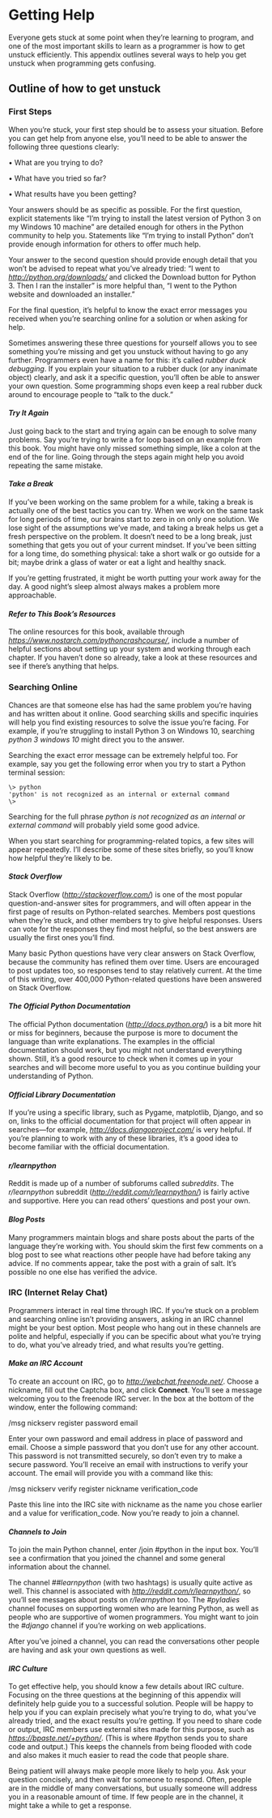 # Getting Help

Everyone gets stuck at some point when they’re learning to program, and
one of the most important skills to learn as a programmer is how to get
unstuck efficiently. This appendix outlines several ways to help you get
unstuck when programming gets confusing.

## Outline of how to get unstuck

### **First Steps**

When you’re stuck, your first step should be to assess your situation.
Before you can get help from anyone else, you’ll need to be able to
answer the following three questions clearly:

• What are you trying to do?

• What have you tried so far?

• What results have you been getting?

Your answers should be as specific as possible. For the first question,
explicit statements like “I’m trying to install the latest version of
Python 3 on my Windows 10 machine” are detailed enough for others in the
Python community to help you. Statements like “I’m trying to install
Python” don’t provide enough information for others to offer much help.

Your answer to the second question should provide enough detail that you
won’t be advised to repeat what you’ve already tried: “I went to
*<http://python.org/downloads/>* and clicked the Download button for
Python 3. Then I ran the installer” is more helpful than, “I went to the
Python website and downloaded an installer.”

For the final question, it’s helpful to know the exact error messages
you received when you’re searching online for a solution or when asking
for help.

Sometimes answering these three questions for yourself allows you to see
something you’re missing and get you unstuck without having to go any
further. Programmers even have a name for this: it’s called *rubber duck
debugging*. If you explain your situation to a rubber duck (or any
inanimate object) clearly, and ask it a specific question, you’ll often
be able to answer your own question. Some programming shops even keep a
real rubber duck around to encourage people to “talk to the duck.”

#### ***Try It Again***

Just going back to the start and trying again can be enough to solve
many problems. Say you’re trying to write a for loop based on an example
from this book. You might have only missed something simple, like a
colon at the end of the for line. Going through the steps again might
help you avoid repeating the same mistake.

#### ***Take a Break***

If you’ve been working on the same problem for a while, taking a break
is actually one of the best tactics you can try. When we work on the
same task for long periods of time, our brains start to zero in on only
one solution. We lose sight of the assumptions we’ve made, and taking a
break helps us get a fresh perspective on the problem. It doesn’t need
to be a long break, just something that gets you out of your current
mindset. If you’ve been sitting for a long time, do something physical:
take a short walk or go outside for a bit; maybe drink a glass of water
or eat a light and healthy snack.

If you’re getting frustrated, it might be worth putting your work away
for the day. A good night’s sleep almost always makes a problem more
approachable.

#### ***Refer to This Book’s Resources***

The online resources for this book, available through
*<https://www.nostarch.com/pythoncrashcourse/>*, include a number of
helpful sections about setting up your system and working through each
chapter. If you haven’t done so already, take a look at these resources
and see if there’s anything that helps.

### **Searching Online**

Chances are that someone else has had the same problem you’re having and
has written about it online. Good searching skills and specific
inquiries will help you find existing resources to solve the issue
you’re facing. For example, if you’re struggling to install Python 3 on
Windows 10, searching *python 3 windows 10* might direct you to the
answer.

Searching the exact error message can be extremely helpful too. For
example, say you get the following error when you try to start a Python
terminal session:

    \> python  
    'python' is not recognized as an internal or external command  
    \>

Searching for the full phrase *python is not recognized as an internal
or external command* will probably yield some good advice.

When you start searching for programming-related topics, a few sites
will appear repeatedly. I’ll describe some of these sites briefly, so
you’ll know how helpful they’re likely to be.

#### ***Stack Overflow***

Stack Overflow (*<http://stackoverflow.com/>*) is one of the most
popular question-and-answer sites for programmers, and will often appear
in the first page of results on Python-related searches. Members post
questions when they’re stuck, and other members try to give helpful
responses. Users can vote for the responses they find most helpful, so
the best answers are usually the first ones you’ll find.

Many basic Python questions have very clear answers on Stack Overflow,
because the community has refined them over time. Users are encouraged
to post updates too, so responses tend to stay relatively current. At
the time of this writing, over 400,000 Python-related questions have
been answered on Stack Overflow.

#### ***The Official Python Documentation***

The official Python documentation (*<http://docs.python.org/>*) is a bit
more hit or miss for beginners, because the purpose is more to document
the language than write explanations. The examples in the official
documentation should work, but you might not understand everything
shown. Still, it’s a good resource to check when it comes up in your
searches and will become more useful to you as you continue building
your understanding of Python.

#### ***Official Library Documentation***

If you’re using a specific library, such as Pygame, matplotlib, Django,
and so on, links to the official documentation for that project will
often appear in searches—for example, *<http://docs.djangoproject.com/>*
is very helpful. If you’re planning to work with any of these libraries,
it’s a good idea to become familiar with the official documentation.

#### ***r/learnpython***

Reddit is made up of a number of subforums called *subreddits*. The
*r/learnpython* subreddit (*<http://reddit.com/r/learnpython/>*) is
fairly active and supportive. Here you can read others’ questions and
post your own.

#### ***Blog Posts***

Many programmers maintain blogs and share posts about the parts of the
language they’re working with. You should skim the first few comments on
a blog post to see what reactions other people have had before taking
any advice. If no comments appear, take the post with a grain of salt.
It’s possible no one else has verified the advice.

### **IRC (Internet Relay Chat)**

Programmers interact in real time through IRC. If you’re stuck on a
problem and searching online isn’t providing answers, asking in an IRC
channel might be your best option. Most people who hang out in these
channels are polite and helpful, especially if you can be specific about
what you’re trying to do, what you’ve already tried, and what results
you’re getting.

#### ***Make an IRC Account***

To create an account on IRC, go to *<http://webchat.freenode.net/>*.
Choose a nickname, fill out the Captcha box, and click **Connect**.
You’ll see a message welcoming you to the freenode IRC server. In the
box at the bottom of the window, enter the following command:

/msg nickserv register password email

Enter your own password and email address in place of password and
email. Choose a simple password that you don’t use for any other
account. This password is not transmitted securely, so don’t even try to
make a secure password. You’ll receive an email with instructions to
verify your account. The email will provide you with a command like
this:

/msg nickserv verify register nickname verification_code

Paste this line into the IRC site with nickname as the name you chose
earlier and a value for verification_code. Now you’re ready to join a
channel.

#### ***Channels to Join***

To join the main Python channel, enter /join #python in the input box.
You’ll see a confirmation that you joined the channel and some general
information about the channel.

The channel *##learnpython* (with two hashtags) is usually quite active
as well. This channel is associated with
*<http://reddit.com/r/learnpython/>*, so you’ll see messages about posts
on *r/learnpython* too. The *#pyladies* channel focuses on supporting
women who are learning Python, as well as people who are supportive of
women programmers. You might want to join the *#django* channel if
you’re working on web applications.

After you’ve joined a channel, you can read the conversations other
people are having and ask your own questions as well.

#### ***IRC Culture***

To get effective help, you should know a few details about IRC culture.
Focusing on the three questions at the beginning of this appendix will
definitely help guide you to a successful solution. People will be happy
to help you if you can explain precisely what you’re trying to do, what
you’ve already tried, and the exact results you’re getting. If you need
to share code or output, IRC members use external sites made for this
purpose, such as *<https://bpaste.net/+python/>*. (This is where #python
sends you to share code and output.) This keeps the channels from being
flooded with code and also makes it much easier to read the code that
people share.

Being patient will always make people more likely to help you. Ask your
question concisely, and then wait for someone to respond. Often, people
are in the middle of many conversations, but usually someone will
address you in a reasonable amount of time. If few people are in the
channel, it might take a while to get a response.
